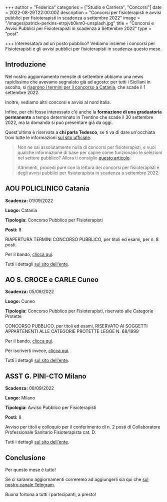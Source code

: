 +++
author = "Federica"
categories = ["Studio e Carriera", "Concorsi"]
date = 2022-08-29T22:00:00Z
description = "Concorsi per fisioterapisti e avvisi pubblici per fisioterapisti in scadenza a settembre 2022"
image = "/images/patrick-perkins-etrpjvb0km0-unsplash.jpg"
title = "Concorsi e Avvisi Pubblici per Fisioterapisti in scadenza a Settembre 2022"
type = "post"

+++
Interessata/o ad un posto pubblico? Vediamo insieme i concorsi per Fisioterapisti e gli avvisi pubblici per fisioterapisti in scadenza questo mese.

## Introduzione

Nel nostro aggiornamento mensile di settembre abbiamo una news rapidissima che avevamo segnalato già ad agosto: per tutti i Siciliani in ascolto, si [riaprono i termini per il concorso a Catania](https://www.policlinicovittorioemanuele.it/node/4748 "Concorso Catania"), che scade il 1 settembre 2022.

Inoltre, vediamo altri concorsi e avvisi al nord Italia.

Infine, per chi fosse interessato c'è anche la **formazione di una graduatoria permanente** a tempo determinato in Trentino che scade il 30 settembre 2022, ma la domanda si può presentare già da oggi.

Quest'ultima è riservata a **chi parla Tedesco**, se ti va di dare un'occhiata trovi tutte le informazioni [sul sito ufficiale](https://sabes.onboard.org/it/jobs/QgeybxmJ?from_career_page=true "Fisioterapista - graduatoria permanente").

> Non ne sai assolutamente nulla di concorsi per fisioterapisti, e vuoi qualche informazione di base per capire come funzionano le selezioni nel settore pubblico? Allora ti consiglio [questo articolo](https://fisioterapisti.org/lavorare-nel-pubblico-come-fisioterapisti-concetti-di-base/ "Lavorare nel pubblico come fisioterapista").
>
> Altrimenti, procedi pure con la lettura dei concorsi per fisioterapisti e degli avvisi pubblici per fisioterapista in scadenza a settembre 2022.

## AOU POLICLINICO Catania

**Scadenza:** 01/09/2022

**Luogo:** Catania

**Tipologia:** Concorso Pubblico per Fisioterapisti

**Posti:** 8

RIAPERTURA TERMINI CONCORSO PUBBLICO, per titoli ed esami, per n. 8 posti.

Per il bando, [clicca qui](https://www.policlinicovittorioemanuele.it/sites/default/files/concorsi/pagine/4748/Bando%20di%20riapertura%20termini%20-%20concorso%20Fisioterapisti.pdf "Bando Riapertura Termini Concorso Catania").

Tutti i dettagli [sul sito dell'ente](https://www.policlinicovittorioemanuele.it/node/4748 "Concorso Catania").

## AO S. CROCE e CARLE Cuneo

**Scadenza:** 05/09/2022

**Luogo:** Cuneo

**Tipologia:** Concorso Pubblico per Fisioterapisti, riservato alle Categorie Protette

CONCORSO PUBBLICO, per titoli ed esami, RISERVATO AI SOGGETTI APPARTENENTI ALLE CATEGORIE PROTETTE LEGGE N. 68/1999

Per il bando, [clicca qui](https://www.ospedale.cuneo.it/fileadmin/user_upload/area-test/BANDI/bando_Cat._Prot._L._68_2022_BIS.pdf "Concorso Fisioterapista Cuneo").

Per iscriverti invece, [clicca qui](https://ospedalecuneo.iscrizioneconcorsi.it/ "Iscrizione concorso cuneo").

Tutti i dettagli [sul sito dell'ente](https://www.ospedale.cuneo.it/concorsi-avvisi-di-mobilita/concorsi-a-tempo-indeterminato/ "Concorso Cuneo").

## ASST G. PINI-CTO Milano

**Scadenza:** 08/09/2022

**Luogo:** Milano

**Tipologia:** Avviso Pubblico per Fisioterapisti

**Posti:** 8

Avviso per titoli e colloquio per il conferimento di n. 2 posti di Collaboratore Professionale Sanitario Fisioterapista cat. D.

Tutti i dettagli [sul sito dell'ente](https://www.asst-pini-cto.it/contenuto-web/-/asset_publisher/Pn3iu8RFZ8Ue/content/avviso-per-titoli-e-colloquio-per-il-conferimento-di-n-2-posti-di-collaboratore-professionale-sanitario-fisioterapista-cat-d "Avviso pubblico fisioterapisti Milano").

## Conclusione

Per questo mese è tutto!

Se ci saranno aggiornamenti correremo ad aggiungerli sia qui che [sul nostro canale Telegram](https://t.me/fisioterapisti_official "Fisioterapisti | Telegram").

Buona fortuna a tutti i partecipanti, a presto!